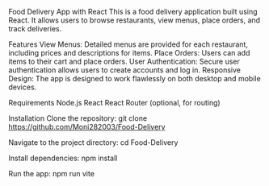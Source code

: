 Food Delivery App with React
This is a food delivery application built using React. It allows users to browse restaurants, view menus, place orders, and track deliveries.

Features
View Menus: Detailed menus are provided for each restaurant, including prices and descriptions for items.
Place Orders: Users can add items to their cart and place orders.
User Authentication: Secure user authentication allows users to create accounts and log in.
Responsive Design: The app is designed to work flawlessly on both desktop and mobile devices.

Requirements
Node.js
React
React Router (optional, for routing)

Installation
Clone the repository:
git clone https://github.com/Moni282003/Food-Delivery

Navigate to the project directory:
cd Food-Delivery

Install dependencies:
npm install

Run the app:
npm run vite
